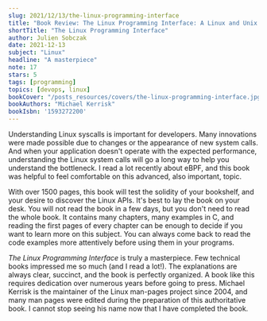 ```yaml
---
slug: 2021/12/13/the-linux-programming-interface
title: "Book Review: The Linux Programming Interface: A Linux and Unix System Programming Handbook"
shortTitle: "The Linux Programming Interface"
author: Julien Sobczak
date: 2021-12-13
subject: "Linux"
headline: "A masterpiece"
note: 17
stars: 5
tags: [programming]
topics: [devops, linux]
bookCover: "/posts_resources/covers/the-linux-programming-interface.jpg"
bookAuthors: "Michael Kerrisk"
bookIsbn: '1593272200'
---
```



Understanding Linux syscalls is important for developers. Many innovations were made possible due to changes or the appearance of new system calls. And when your application doesn't operate with the expected performance, understanding the Linux system calls will go a long way to help you understand the bottleneck. I read a lot recently about eBPF, and this book was helpful to feel comfortable on this advanced, also important, topic.

With over 1500 pages, this book will test the solidity of your bookshelf, and your desire to discover the Linux APIs. It's best to lay the book on your desk. You will not read the book in a few days, but you don't need to read the whole book. It contains many chapters, many examples in C, and reading the first pages of every chapter can be enough to decide if you want to learn more on this subject. You can always come back to read the code examples more attentively before using them in your programs.

_The Linux Programming Interface_ is truly a masterpiece. Few technical books impressed me so much (and I read a lot!). The explanations are always clear, succinct, and the book is perfectly organized. A book like this requires dedication over numerous years before going to press. Michael Kerrisk is the maintainer of the Linux man-pages project since 2004, and many man pages were edited during the preparation of this authoritative book. I cannot stop seeing his name now that I have completed the book.


